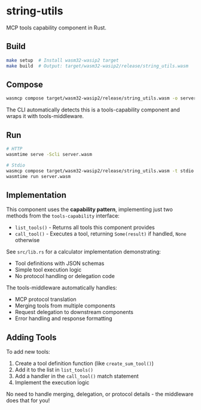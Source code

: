 # string-utils

MCP tools capability component in Rust.

## Build

```bash
make setup  # Install wasm32-wasip2 target
make build  # Output: target/wasm32-wasip2/release/string_utils.wasm
```

## Compose

```bash
wasmcp compose target/wasm32-wasip2/release/string_utils.wasm -o server.wasm
```

The CLI automatically detects this is a tools-capability component and wraps it with tools-middleware.

## Run

```bash
# HTTP
wasmtime serve -Scli server.wasm

# Stdio
wasmcp compose target/wasm32-wasip2/release/string_utils.wasm -t stdio -o server.wasm
wasmtime run server.wasm
```

## Implementation

This component uses the **capability pattern**, implementing just two methods from the `tools-capability` interface:

- `list_tools()` - Returns all tools this component provides
- `call_tool()` - Executes a tool, returning `Some(result)` if handled, `None` otherwise

See `src/lib.rs` for a calculator implementation demonstrating:
- Tool definitions with JSON schemas
- Simple tool execution logic
- No protocol handling or delegation code

The tools-middleware automatically handles:
- MCP protocol translation
- Merging tools from multiple components
- Request delegation to downstream components
- Error handling and response formatting

## Adding Tools

To add new tools:

1. Create a tool definition function (like `create_sum_tool()`)
2. Add it to the list in `list_tools()`
3. Add a handler in the `call_tool()` match statement
4. Implement the execution logic

No need to handle merging, delegation, or protocol details - the middleware does that for you!
